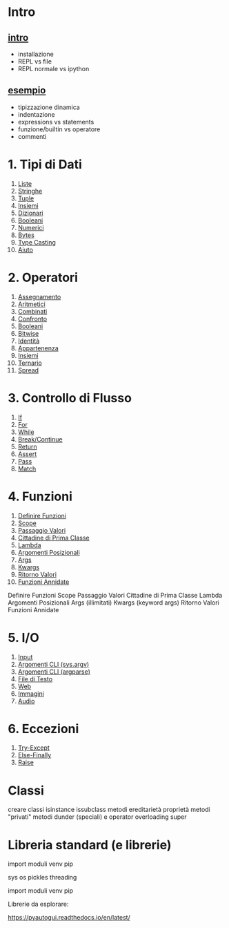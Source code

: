 # Intro

## [intro](o0_intro/installazione.md)

* installazione
* REPL vs file 
* REPL normale vs ipython

## [esempio](o0_intro/esempio.py)

* tipizzazione dinamica
* indentazione
* expressions vs statements 
* funzione/builtin vs operatore
* commenti

# 1. Tipi di Dati 

1. [Liste](o1_tipi_dati/o0_liste/README.md)
1. [Stringhe](o1_tipi_dati/o1_stringhe/README.md)
1. [Tuple](o1_tipi_dati/o2_tuple/README.md)
1. [Insiemi](o1_tipi_dati/o3_insiemi/README.md)
1. [Dizionari](o1_tipi_dati/o4_dizionari/README.md)
1. [Booleani](o1_tipi_dati/o5_booleani/README.md)
1. [Numerici](o1_tipi_dati/o6_numerici/README.md)
1. [Bytes](o1_tipi_dati/o7_bytes/README.md)
1. [Type Casting](o1_tipi_dati/o8_type_casting/README.md)
1. [Aiuto](o1_tipi_dati/o9_aiuto/README.md)


# 2. Operatori


1. [Assegnamento](o2_operatori/0_assegnamento/README.md)
1. [Aritmetici](o2_operatori/1_aritmetici/README.md)
1. [Combinati](o2_operatori/2_combinati/README.md)
1. [Confronto](o2_operatori/3_confronto/README.md)
1. [Booleani](o2_operatori/4_booleani/README.md)
1. [Bitwise](o2_operatori/5_bitwise/README.md)
1. [Identità](o2_operatori/6_identity/README.md)
1. [Appartenenza](o2_operatori/7_membership/README.md)
1. [Insiemi](o2_operatori/8_insiemi/README.md)
1. [Ternario](o2_operatori/9_ternario/README.md)
1. [Spread](o2_operatori/10_spread/README.md)


# 3. Controllo di Flusso

1. [If](./o3_controllo_flusso/0_if/README.md)
1. [For](./o3_controllo_flusso/1_for/README.md)
1. [While](./o3_controllo_flusso/2_while/README.md)
1. [Break/Continue](./o3_controllo_flusso/3_break_continue/README.md)
1. [Return](./o3_controllo_flusso/4_return/README.md)
1. [Assert](./o3_controllo_flusso/5_assert/README.md)
1. [Pass](./o3_controllo_flusso/6_pass/README.md)
1. [Match](./o3_controllo_flusso/7_match/README.md)


# 4. Funzioni

1. [Definire Funzioni](o4_funzioni/o0_def.py)
1. [Scope](o4_funzioni/o1_scope.py)
1. [Passaggio Valori](o4_funzioni/o2_passaggio.py)
1. [Cittadine di Prima Classe](o4_funzioni/o3_first_class.py)
1. [Lambda](o4_funzioni/o4_lambda.py)
1. [Argomenti Posizionali](o4_funzioni/o5_posizionali.py)
1. [Args](o4_funzioni/o6_args.py)
1. [Kwargs](o4_funzioni/o7_kwargs.py)
1. [Ritorno Valori](o4_funzioni/o8_valori_ritorno.py)
1. [Funzioni Annidate](o4_funzioni/o9_annidate.py)


Definire Funzioni
Scope
Passaggio Valori
Cittadine di Prima Classe
Lambda
Argomenti Posizionali
Args (illimitati)
Kwargs (keyword args)
Ritorno Valori
Funzioni Annidate 

# 5. I/O

1. [Input](o5_io/o0_input.py)
1. [Argomenti CLI (sys.argv)](o5_io/o1_arg_cli.py)
1. [Argomenti CLI (argparse)](o5_io/o2_argparse_module.py)
1. [File di Testo](o5_io/o3_file_testo.py)
1. [Web](o5_io/o4_web.py)
1. [Immagini](o5_io/o5_immagini.py)
1. [Audio](o5_io/o6_audio.py)



# 6. Eccezioni

1. [Try-Except](o6_eccezioni/o0_try_except.py)
1. [Else-Finally](o6_eccezioni/o1_finally_else.py)
1. [Raise](o6_eccezioni/o2_raise.py)


# Classi 

creare classi
isinstance issubclass 
metodi
ereditarietà
proprietà
metodi "privati"
metodi dunder (speciali) e operator overloading
super


# Libreria standard (e librerie)

import
moduli
venv
pip

sys
os
pickles
threading 



import
moduli
venv
pip



Librerie da esplorare:

https://pyautogui.readthedocs.io/en/latest/




